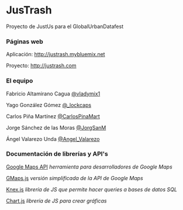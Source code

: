 # JusTrash

Proyecto de JustUs para el GlobalUrbanDatafest

### Páginas web

Aplicación: http://justrash.mybluemix.net

Proyecto: http://justrash.com

### El equipo

Fabricio Altamirano Cagua
[@vladymix1](http://twitter.com/vladymix1)

Yago González Gómez
[@_lockcaps](http://twitter.com/_lockcaps)

Carlos Piña Martínez
[@CarlosPinaMart](http://twitter.com/carlospinamart)

Jorge Sánchez de las Moras
[@JorgSanM](http://twitter.com/jorgsanm)

Ángel Valarezo Unda
[@Angel_Valarezo](http://twitter.com/angel_valarezo)

### Documentación de librerías y API's

[Google Maps API](https://developers.google.com/maps/) *herramienta para desarrolladores de Google Maps*

[GMaps.js](https://hpneo.github.io/gmaps/) *versión simplificada de la API de Google Maps*

[Knex.js](http://knexjs.org/) *librería de JS que permite hacer queries a bases de datos SQL*

[Chart.js](http://www.chartjs.org/docs/) *librería de JS para crear gráficas*
